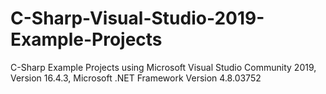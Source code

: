 # C-Sharp-Visual-Studio-2019-Example-Projects
C-Sharp Example Projects using Microsoft Visual Studio Community 2019, Version 16.4.3, Microsoft .NET Framework Version 4.8.03752
